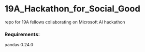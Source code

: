 # 19A_Hackathon_for_Social_Good
repo for 19A fellows collaborating on Microsoft AI hackathon


### Requirements:

pandas 0.24.0
